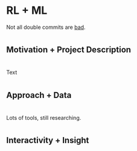 # RL **+** ML
Not all double commits are [bad](https://www.reddit.com/r/RocketLeague/comments/8l0hvp/whats_a_double_commit/).
#
#
## Motivation **+** Project Description
#
Text
#
## Approach **+** Data
#
Lots of tools, still researching.
#
## Interactivity **+** Insight
#